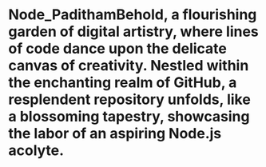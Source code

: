 # Node_PadithamBehold, a flourishing garden of digital artistry, where lines of code dance upon the delicate canvas of creativity. Nestled within the enchanting realm of GitHub, a resplendent repository unfolds, like a blossoming tapestry, showcasing the labor of an aspiring Node.js acolyte.
